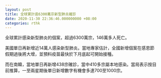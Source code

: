 ```yaml
---
layout: post
title: 全球累計逾6300萬宗新型肺炎確診
date: 2020-11-30 22:36:46.000000000 +08:00
categories: rthk
---
```


全球累計感染新型肺炎的個案，超過6300萬宗，146萬多人死亡。

美國單日再新增近14萬人感染新型肺炎。當地專家估計，全國新增個案在感恩節假期過後將大增，並預料疫苗最快於下月底起可開始接種。

而在南韓，當地單日再新增438宗確診，當中410多宗屬本地感染。當局表示按目前推算，一至兩星期後單日新增數字有機會多達700至1000宗。
